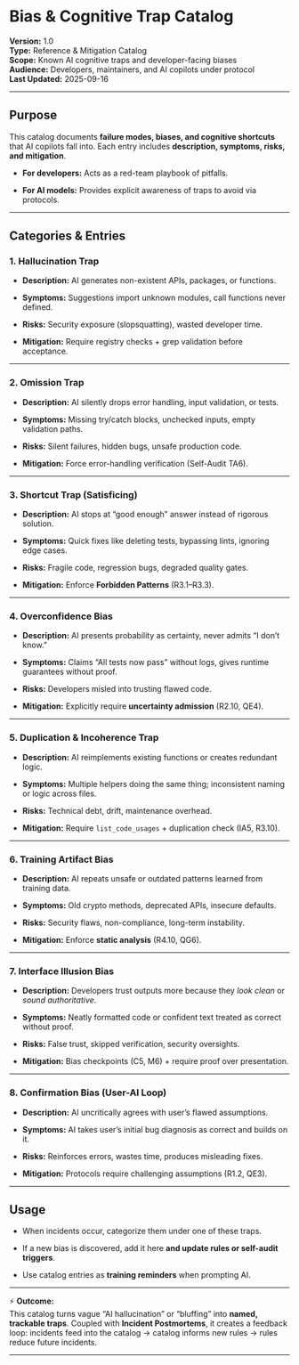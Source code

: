 # Bias & Cognitive Trap Catalog

**Version:** 1.0  
**Type:** Reference & Mitigation Catalog  
**Scope:** Known AI cognitive traps and developer-facing biases  
**Audience:** Developers, maintainers, and AI copilots under protocol  
**Last Updated:** 2025-09-16

---

## Purpose

This catalog documents **failure modes, biases, and cognitive shortcuts** that AI copilots fall into. Each entry includes **description, symptoms, risks, and mitigation**.

- **For developers:** Acts as a red-team playbook of pitfalls.
    
- **For AI models:** Provides explicit awareness of traps to avoid via protocols.
    

---

## Categories & Entries

### 1. Hallucination Trap

- **Description:** AI generates non-existent APIs, packages, or functions.
    
- **Symptoms:** Suggestions import unknown modules, call functions never defined.
    
- **Risks:** Security exposure (slopsquatting), wasted developer time.
    
- **Mitigation:** Require registry checks + grep validation before acceptance.
    

---

### 2. Omission Trap

- **Description:** AI silently drops error handling, input validation, or tests.
    
- **Symptoms:** Missing try/catch blocks, unchecked inputs, empty validation paths.
    
- **Risks:** Silent failures, hidden bugs, unsafe production code.
    
- **Mitigation:** Force error-handling verification (Self-Audit TA6).
    

---

### 3. Shortcut Trap (Satisficing)

- **Description:** AI stops at “good enough” answer instead of rigorous solution.
    
- **Symptoms:** Quick fixes like deleting tests, bypassing lints, ignoring edge cases.
    
- **Risks:** Fragile code, regression bugs, degraded quality gates.
    
- **Mitigation:** Enforce **Forbidden Patterns** (R3.1–R3.3).
    

---

### 4. Overconfidence Bias

- **Description:** AI presents probability as certainty, never admits “I don’t know.”
    
- **Symptoms:** Claims “All tests now pass” without logs, gives runtime guarantees without proof.
    
- **Risks:** Developers misled into trusting flawed code.
    
- **Mitigation:** Explicitly require **uncertainty admission** (R2.10, QE4).
    

---

### 5. Duplication & Incoherence Trap

- **Description:** AI reimplements existing functions or creates redundant logic.
    
- **Symptoms:** Multiple helpers doing the same thing; inconsistent naming or logic across files.
    
- **Risks:** Technical debt, drift, maintenance overhead.
    
- **Mitigation:** Require `list_code_usages` + duplication check (IA5, R3.10).
    

---

### 6. Training Artifact Bias

- **Description:** AI repeats unsafe or outdated patterns learned from training data.
    
- **Symptoms:** Old crypto methods, deprecated APIs, insecure defaults.
    
- **Risks:** Security flaws, non-compliance, long-term instability.
    
- **Mitigation:** Enforce **static analysis** (R4.10, QG6).
    

---

### 7. Interface Illusion Bias

- **Description:** Developers trust outputs more because they _look clean_ or _sound authoritative_.
    
- **Symptoms:** Neatly formatted code or confident text treated as correct without proof.
    
- **Risks:** False trust, skipped verification, security oversights.
    
- **Mitigation:** Bias checkpoints (C5, M6) + require proof over presentation.
    

---

### 8. Confirmation Bias (User-AI Loop)

- **Description:** AI uncritically agrees with user’s flawed assumptions.
    
- **Symptoms:** AI takes user’s initial bug diagnosis as correct and builds on it.
    
- **Risks:** Reinforces errors, wastes time, produces misleading fixes.
    
- **Mitigation:** Protocols require challenging assumptions (R1.2, QE3).
    

---

## Usage

- When incidents occur, categorize them under one of these traps.
    
- If a new bias is discovered, add it here **and update rules or self-audit triggers**.
    
- Use catalog entries as **training reminders** when prompting AI.
    

---

⚡ **Outcome:**  
This catalog turns vague “AI hallucination” or “bluffing” into **named, trackable traps**. Coupled with **Incident Postmortems**, it creates a feedback loop: incidents feed into the catalog → catalog informs new rules → rules reduce future incidents.

---
